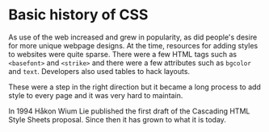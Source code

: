 # Basic history of CSS

As use of the web increased and grew in popularity, as did people's desire for more unique webpage designs. At the time, resources for adding styles to websites were quite sparse. There were a few HTML tags such as `<basefont>` and `<strike>` and there were a few attributes such as `bgcolor` and `text`. Developers also used tables to hack layouts.

These were a step in the right direction but it became a long process to add style to every page and it was very hard to maintain.

In 1994 Håkon Wium Lie published the first draft of the Cascading HTML Style Sheets proposal. Since then it has grown to what it is today.
